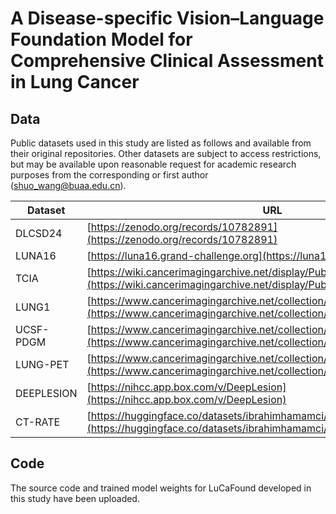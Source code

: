 # A Disease-specific Vision–Language Foundation Model for Comprehensive Clinical Assessment in Lung Cancer

## Data
Public datasets used in this study are listed as follows and available from their original repositories. Other datasets are subject to access restrictions, but may be available upon reasonable request for academic research purposes from the corresponding or first author (shuo_wang@buaa.edu.cn).

| Dataset    | URL                                                                                                                                                  |
| ---------- | ---------------------------------------------------------------------------------------------------------------------------------------------------- |
| DLCSD24    | [https://zenodo.org/records/10782891](https://zenodo.org/records/10782891)                                                                           |
| LUNA16     | [https://luna16.grand-challenge.org](https://luna16.grand-challenge.org/)                                                                            |
| TCIA       | [https://wiki.cancerimagingarchive.net/display/Public/NSCLC+Radiogenomics](https://wiki.cancerimagingarchive.net/display/Public/NSCLC+Radiogenomics) |
| LUNG1      | [https://www.cancerimagingarchive.net/collection/nsclc-radiomics](https://www.cancerimagingarchive.net/collection/nsclc-radiomics)                   |
| UCSF-PDGM  | [https://www.cancerimagingarchive.net/collection/ucsf-pdgm](https://www.cancerimagingarchive.net/collection/ucsf-pdgm)                               |
| LUNG-PET   | [https://www.cancerimagingarchive.net/collection/lung-pet-ct-dx](https://www.cancerimagingarchive.net/collection/lung-pet-ct-dx)                     |
| DEEPLESION | [https://nihcc.app.box.com/v/DeepLesion](https://nihcc.app.box.com/v/DeepLesion)                                                                     |
| CT-RATE    | [https://huggingface.co/datasets/ibrahimhamamci/CT-RATE](https://huggingface.co/datasets/ibrahimhamamci/CT-RATE)                                     |

## Code
The source code and trained model weights for LuCaFound developed in this study have been uploaded.
